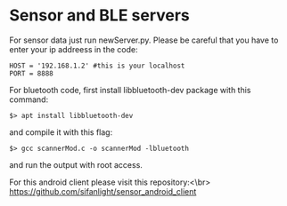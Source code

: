 # Sensor and BLE servers
For sensor data just run newServer.py. 
Please be careful that you have to enter your ip addreess in the code:
```
HOST = '192.168.1.2' #this is your localhost
PORT = 8888
```
For bluetooth code, first install libbluetooth-dev package with this command:
```
$> apt install libbluetooth-dev
```
and compile it with this flag:
```
$> gcc scannerMod.c -o scannerMod -lbluetooth
```
and run the output with root access.

For this android client please visit this repository:<\br>
https://github.com/sifanlight/sensor_android_client
